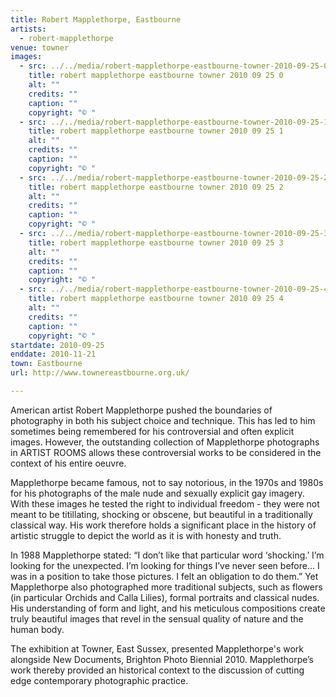 ```yaml
---
title: Robert Mapplethorpe, Eastbourne
artists:
  - robert-mapplethorpe
venue: towner
images:
  - src: ../../media/robert-mapplethorpe-eastbourne-towner-2010-09-25-0.webp
    title: robert mapplethorpe eastbourne towner 2010 09 25 0
    alt: ""
    credits: ""
    caption: ""
    copyright: "© "
  - src: ../../media/robert-mapplethorpe-eastbourne-towner-2010-09-25-1.webp
    title: robert mapplethorpe eastbourne towner 2010 09 25 1
    alt: ""
    credits: ""
    caption: ""
    copyright: "© "
  - src: ../../media/robert-mapplethorpe-eastbourne-towner-2010-09-25-2.webp
    title: robert mapplethorpe eastbourne towner 2010 09 25 2
    alt: ""
    credits: ""
    caption: ""
    copyright: "© "
  - src: ../../media/robert-mapplethorpe-eastbourne-towner-2010-09-25-3.webp
    title: robert mapplethorpe eastbourne towner 2010 09 25 3
    alt: ""
    credits: ""
    caption: ""
    copyright: "© "
  - src: ../../media/robert-mapplethorpe-eastbourne-towner-2010-09-25-4.webp
    title: robert mapplethorpe eastbourne towner 2010 09 25 4
    alt: ""
    credits: ""
    caption: ""
    copyright: "© "
startdate: 2010-09-25
enddate: 2010-11-21
town: Eastbourne
url: http://www.townereastbourne.org.uk/

---
```


American artist Robert Mapplethorpe pushed the boundaries of photography in both his subject choice and technique. This has led to him sometimes being remembered for his controversial and often explicit images. However, the outstanding collection of Mapplethorpe photographs in ARTIST ROOMS allows these controversial works to be considered in the context of his entire oeuvre.

Mapplethorpe became famous, not to say notorious, in the 1970s and 1980s for his photographs of the male nude and sexually explicit gay imagery. With these images he tested the right to individual freedom - they were not meant to be titillating, shocking or obscene, but beautiful in a traditionally classical way. His work therefore holds a significant place in the history of artistic struggle to depict the world as it is with honesty and truth.

In 1988 Mapplethorpe stated: “I don’t like that particular word ‘shocking.’ I’m looking for the unexpected. I’m looking for things I’ve never seen before... I was in a position to take those pictures. I felt an obligation to do them.” Yet Mapplethorpe also photographed more traditional subjects, such as flowers (in particular Orchids and Calla Lilies), formal portraits and classical nudes. His understanding of form and light, and his meticulous compositions create truly beautiful images that revel in the sensual quality of nature and the human body.

The exhibition at Towner, East Sussex, presented Mapplethorpe's work alongside New Documents, Brighton Photo Biennial 2010. Mapplethorpe’s work thereby provided an historical context to the discussion of cutting edge contemporary photographic practice.
